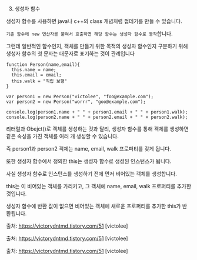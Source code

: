 3. 생성자 함수

생성자 함수를 사용하면 java나 c++의 class 개념처럼 껍데기를 만들 수 있습니다.

`기존 함수에 new 연산자를 붙여서 호출하면 해당 함수는 생성자 함수로 동작`합니다.

그런데 일반적인 함수인지, 객체를 만들기 위한 목적의 생성자 함수인지 구분하기 위해 생성자 함수의 첫 문자는 대문자로 표기하는 것이 관례입니다

```
function Person(name,email){
  this.name = name;
  this.email = email;
  this.walk = "직립 보행"
}

var person1 = new Person("victolee", "foo@example.com");
var person2 = new Person("worrr", "goo@example.com");

console.log(person1.name + " " + person1.email + " " + person1.walk);
console.log(person2.name + " " + person2.email + " " + person2.walk);
```

리터럴과 Obejct()로 객체를 생성하는 것과 달리, 생성자 함수를 통해 객체를 생성하면 같은 속성을 가진 객체를 여러 개 생성할 수 있습니다.

즉 person1과 person2 객체는 name, email, walk 프로퍼티를 갖게 됩니다.

또한 생성자 함수에서 정의한 this는 생성자 함수로 생성된 인스턴스가 됩니다.

사실 생성자 함수로 인스턴스를 생성하기 전에 먼저 비어있는 객체를 생성합니다.

this는 이 비어있는 객체를 가리키고, 그 객체에 name, email, walk 프로퍼티를 추가한 것입니다.

생성자 함수에 반환 값이 없으면 비어있는 객체에 새로운 프로퍼티를 추가한 this가 반환됩니다.

출처: https://victorydntmd.tistory.com/51 [victolee]

출처: https://victorydntmd.tistory.com/51 [victolee]

출처: https://victorydntmd.tistory.com/51 [victolee]
